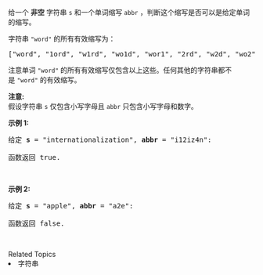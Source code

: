 <p>给一个&nbsp;<strong>非空</strong>&nbsp;字符串&nbsp;<code>s</code>&nbsp;和一个单词缩写&nbsp;<code>abbr</code>&nbsp;，判断这个缩写是否可以是给定单词的缩写。</p>

<p>字符串&nbsp;<code>&quot;word&quot;</code>&nbsp;的所有有效缩写为：</p>

<pre>[&quot;word&quot;, &quot;1ord&quot;, &quot;w1rd&quot;, &quot;wo1d&quot;, &quot;wor1&quot;, &quot;2rd&quot;, &quot;w2d&quot;, &quot;wo2&quot;, &quot;1o1d&quot;, &quot;1or1&quot;, &quot;w1r1&quot;, &quot;1o2&quot;, &quot;2r1&quot;, &quot;3d&quot;, &quot;w3&quot;, &quot;4&quot;]</pre>

<p>注意单词&nbsp;<code>&quot;word&quot;</code>&nbsp;的所有有效缩写仅包含以上这些。任何其他的字符串都不是&nbsp;<code>&quot;word&quot;</code>&nbsp;的有效缩写。</p>

<p><strong>注意:</strong><br>
假设字符串&nbsp;<code>s</code>&nbsp;仅包含小写字母且&nbsp;<code>abbr</code> 只包含小写字母和数字。</p>

<p><strong>示例 1:</strong></p>

<pre>给定 <strong>s</strong> = &quot;internationalization&quot;, <strong>abbr</strong> = &quot;i12iz4n&quot;:

函数返回 true.
</pre>

<p>&nbsp;</p>

<p><strong>示例 2:</strong></p>

<pre>给定 <strong>s</strong> = &quot;apple&quot;, <strong>abbr</strong> = &quot;a2e&quot;:

函数返回 false.
</pre>

<p>&nbsp;</p>
<div><div>Related Topics</div><div><li>字符串</li></div></div>